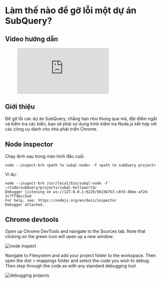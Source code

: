 # Làm thế nào để gỡ lỗi một dự án SubQuery?

## Video hướng dẫn

<figure class="video_container">
  <iframe src="https://www.youtube.com/embed/6NlaO-YN2q4" frameborder="0" allowfullscreen="true"></iframe>
</figure>

## Giới thiệu

Để gỡ lỗi các dự án SubQuery, chẳng hạn như thong qua mã, đặt điểm ngắt và kiểm tra các biến, bạn sẽ phải sử dụng trình kiểm tra Node.js kết hợp với các công cụ dành cho nhà phát triển Chrome.

## Node inspector

Chạy lệnh sau trong màn hình đầu cuối.

```shell
node --inspect-brk <path to subql-node> -f <path to subQuery project>
```

Ví dụ:
```shell
node --inspect-brk /usr/local/bin/subql-node -f ~/Code/subQuery/projects/subql-helloworld/
Debugger listening on ws://127.0.0.1:9229/56156753-c07d-4bbe-af2d-2c7ff4bcc5ad
For help, see: https://nodejs.org/en/docs/inspector
Debugger attached.
```

## Chrome devtools

Open up Chrome DevTools and navigate to the Sources tab. Note that clicking on the green icon will open up a new window.

![node inspect](/assets/img/node_inspect.png)

Navigate to Filesystem and add your project folder to the workspace. Then open the dist > mappings folder and select the code you wish to debug. Then step through the code as with any standard debugging tool.

![debugging projects](/assets/img/debugging_projects.png)
